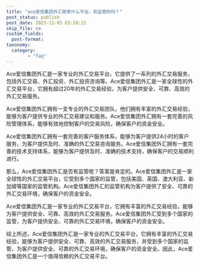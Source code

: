 ```yaml
---
title: "ace爱信集团外汇是家什么平台，有监管的吗？"
post_status: publish
post_date: 2023-11-03 03:20:22
skip_file: no
custom_fields: 
  post-format: 
taxonomy:
  category:
        - "faq"
---
```


Ace爱信集团外汇是一家专业的外汇交易平台，它提供了一系列的外汇交易服务，包括外汇交易、外汇投资、外汇投资咨询等。Ace爱信集团外汇是一家全球性的外汇交易平台，它拥有超过20年的外汇交易经验，为客户提供安全、可靠、高效的外汇交易服务。

Ace爱信集团外汇拥有一支专业的外汇交易团队，他们拥有丰富的外汇交易经验，能够为客户提供专业的外汇交易建议和服务。Ace爱信集团外汇拥有一套完善的风险管理体系，能够有效地控制客户的交易风险，确保客户的资金安全。

Ace爱信集团外汇拥有一套完善的客户服务体系，能够为客户提供24小时的客户服务，为客户提供及时、准确的外汇交易咨询服务。Ace爱信集团外汇拥有一套完善的技术支持体系，能够为客户提供及时、准确的技术支持，确保客户的交易顺利进行。

那么，Ace爱信集团外汇是否有监管呢？答案是肯定的。Ace爱信集团外汇是一家全球性的外汇交易平台，它受到多个国家的监管，包括美国、英国、澳大利亚、新加坡等国家的监管机构。Ace爱信集团外汇的监管机构为客户提供了安全、可靠的外汇交易环境，确保客户的资金安全。

Ace爱信集团外汇是一家专业的外汇交易平台，它拥有丰富的外汇交易经验，能够为客户提供安全、可靠、高效的外汇交易服务。Ace爱信集团外汇受到多个国家的监管，为客户提供安全、可靠的外汇交易环境，确保客户的资金安全。

综上所述，Ace爱信集团外汇是一家专业的外汇交易平台，它拥有丰富的外汇交易经验，能够为客户提供安全、可靠、高效的外汇交易服务，并受到多个国家的监管，为客户提供安全、可靠的外汇交易环境，确保客户的资金安全。因此，Ace爱信集团外汇是一个值得信赖的外汇交易平台。
